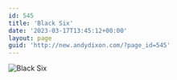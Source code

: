 ```yaml
---
id: 545
title: 'Black Six'
date: '2023-03-17T13:45:12+00:00'
layout: page
guid: 'http://new.andydixon.com/?page_id=545'
---
```


![Black Six](https://i0.wp.com/assets.g8x2.ldn.idrivee2-23.com/posters/Black%20Six%2001.jpg?w=1200&ssl=1 "Black Six")